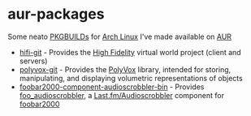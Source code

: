 aur-packages
============

Some neato [PKGBUILDs](https://wiki.archlinux.org/index.php/PKGBUILD) for [Arch Linux](https://www.archlinux.org/) I've made available on [AUR](https://aur.archlinux.org/)

* [hifi-git](hifi-git) - Provides the [High Fidelity](https://highfidelity.io/) virtual world project (client and servers)
* [polyvox-git](polyvox-git) - Provides the [PolyVox](http://www.volumesoffun.com/polyvox-about/) library, intended for storing, manipulating, and displaying volumetric representations of objects
* [foobar2000-component-audioscrobbler-bin](foobar2000-component-audioscrobbler-bin) - Provides [foo_audioscrobbler](http://www.foobar2000.org/components/view/foo_audioscrobbler), a [Last.fm/Audioscrobbler](https://www.last.fm/) component for [foobar2000](https://www.foobar2000.org/)
